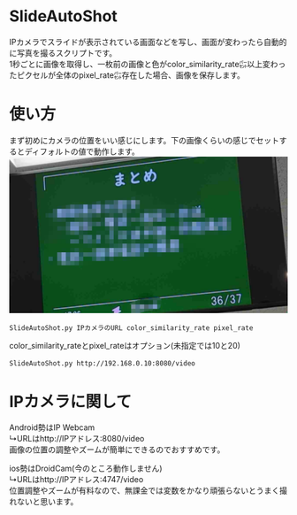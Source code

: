 # SlideAutoShot
IPカメラでスライドが表示されている画面などを写し、画面が変わったら自動的に写真を撮るスクリプトです。<br>
1秒ごとに画像を取得し、一枚前の画像と色がcolor_similarity_rate㌫以上変わったピクセルが全体のpixel_rate㌫存在した場合、画像を保存します。

# 使い方
まず初めにカメラの位置をいい感じにします。下の画像くらいの感じでセットするとディフォルトの値で動作します。
![例](frame_8.png)

```
SlideAutoShot.py IPカメラのURL color_similarity_rate pixel_rate
```
color_similarity_rateとpixel_rateはオプション(未指定では10と20)
```
SlideAutoShot.py http://192.168.0.10:8080/video
```

# IPカメラに関して
Android勢はIP Webcam<br>
↳URLはhttp://IPアドレス:8080/video<br>
画像の位置の調整やズームが簡単にできるのでおすすめです。

ios勢はDroidCam(今のところ動作しません)<br>
↳URLはhttp://IPアドレス:4747/video<br>
位置調整やズームが有料なので、無課金では変数をかなり頑張らないとうまく撮れないと思います。